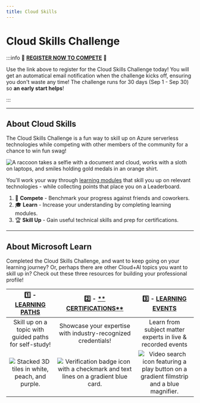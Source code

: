 ```yaml
---
title: Cloud Skills
---
```


# Cloud Skills Challenge

:::info 🚨 [**REGISTER NOW TO COMPETE**](https://docs.microsoft.com/learn/challenges?id=b950cd7a-d456-46ab-81ba-3bd1ad86dc1c&WT.mc_id=javascript-99907-ninarasi) 🚨

Use the link above to register for the Cloud Skills Challenge today! You will get an automatical email notification when the challenge kicks off, ensuring you don't waste any time! The challenge runs for 30 days (Sep 1 - Sep 30) so **an early start helps**!

:::

---

## About Cloud Skills

The Cloud Skills Challenge is a fun way to skill up on Azure serverless technologies while competing with other members of the community for a chance to win fun swag! 


![A raccoon takes a selfie with a document and cloud, works with a sloth on laptops, and smiles holding gold medals in an orange shirt.](./../../../static/img/banners/cloud-skills.png)

You'll work your way through [learning modules](https://learn.microsoft.com) that skill you up on relevant technologies - while collecting points that place you on a Leaderboard.

 1. 🎯 **Compete** - Benchmark your progress against friends and coworkers. 
 2. 🎓 **Learn** - Increase your understanding by completing learning modules. 
 3. 🏆 **Skill Up** - Gain useful technical skills and prep for certifications.

---

## About Microsoft Learn

Completed the Cloud Skills Challenge, and want to keep going on your learning journey?  Or, perhaps there are other Cloud+AI topics you want to skill up in? Check out these three resources for building your professional profile!

| 1️⃣ - [**LEARNING PATHS**](https://docs.microsoft.com/learn/browse/?WT.mc_id=javascript-99907-ninarasi) | 2️⃣ - [** CERTIFICATIONS**](https://docs.microsoft.com/learn/certifications/?WT.mc_id=javascript-99907-ninarasi)| 3️⃣ - [**LEARNING EVENTS**](https://docs.microsoft.com/events/?WT.mc_id=javascript-99907-ninarasi)|
|:---:|:---:|:---:|
| Skill up on a topic with guided paths for self-study!| Showcase your expertise with industry-recognized credentials!| Learn from subject matter experts in live & recorded events|
| <img alt="Stacked 3D tiles in white, peach, and purple." src="https://docs.microsoft.com/learn/media/topics/cards/icon-card_learningpath_light.png" /> |  <img alt="Verification badge icon with a checkmark and text lines on a gradient blue card." src="https://docs.microsoft.com/learn/media/topics/cards/icon-card_certification_light.png" />  | <img alt="Video search icon featuring a play button on a gradient filmstrip and a blue magnifier." src="https://docs.microsoft.com/learn/media/topics/cards/icon-card_learnvideo_light.png" />  |

